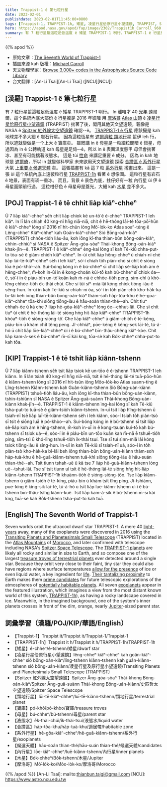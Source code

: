 ```yaml
---
title: Trappist-1 ê 第七粒行星
date: 2023-02-01
publishdate: 2023-02-01T11:45:00+0800
tags: [Trappist-1, TRAPPIST-1h, 矮星, 凌星行星佮原行星小望遠鏡, TRAPPIST, Spitzer 紅外線太空望遠鏡, 類地行星, 寶庫, 母星, 液態水, 合蹛區, 系外行星, 候選天體, 內行星, 木星, 摩洛哥]
hero: https://apod.nasa.gov/apod/fap/image/2302/Trappist1h_Carroll_960.jpg
summary: 有 7 粒行星踅這粒足低溫度 ê 矮星 TRAPPIST-1 咧行。TRAPPIST-1 ê 行星應該攏是 kah 地球差不多大細 ê 岩石行星。
---
```


{{% apod %}}

- 原始文章：[The Seventh World of Trappist-1](https://apod.nasa.gov/apod/ap230201.html)
- 插圖來源 kah 版權：[Michael Carroll](http://carrollspaceart.com/about/)
- 天文物理學家：[Browse 3,000+ codes in the Astrophysics Source Code Library](http://ascl.net/)
- 台文翻譯：[An-Li Tsai][An-Li Tsai] ([NCU][NCU])

## [漢羅] Trappist-1 ê 第七粒行星
有 7 粒行星踅這粒足低溫度 ê 矮星 TRAPPIST-1 咧行。
In 離咱才 40 [光年][light-years] 遠爾爾，這个系統內底大部份 ê 行星攏是 2016 年彼陣 用 [摩洛哥][Morocco] [Atlas 山頂][Atlas Mountains] ê [凌星行星佮原行星小望遠鏡][Transiting Planets and Planetesimals Small Telescope] (TRAPPIST) 揣著了後，閣用其他天文望遠鏡，親像是 NASA ê [Spitzer 紅外線太空望遠鏡][Spitzer Space Telescope] 確認--ê。
[TRAPPIST-1 ê 行星][TRAPPIST-1 planets] 應該攏是 kah 地球差不多大細 ê 岩石行星。
因為這粒恆星有 [遮爾濟粒 類地行星][treasure troves of terrestrial planets] 踅伊 leh 行，所以遮就變做是一个上大 ê 寶庫矣。
雖罔講 in ê 母星是一粒細粒閣暗 ê 恆星，毋過因為 in ê 公轉軌道 kah 母星是足倚--ê，所以 in ê 表面溫度懸甲 毋但會揣著冰、甚至有可能揣著液態水。
這是 tùi [性命][life] 來講足重要 ê 成分。
因為 in kah 地球是 [遮爾倚][Their tantalizing proximity]，所以 in 就變做科學家 未來欲用天文望遠鏡 探索 [合蹛區 ê 系外行星][potentially habitable planets] 大氣 [上重要 ê 候選天體][prime candidates] 矣。
這張插畫有 kā 這 7 粒 [系外行星][exoplanets] 攏畫出來。
這是一張 ùi 這个系統內底上遠彼粒行星 [TRAPPIST-1h][TRAPPIST-1h] 看著 ê 想像圖。
這粒行星有岩石 ê 地景，表面有崁一重冰。
而且，背景 ê 景色內底，拄仔好有一粒 內行星 ùi 伊 ê 母星面頭前行過。
這粒柑仔色 ê 母星毋是蓋光，大細 kah [木星][Jupiter] 差不多大。


## [POJ] Trappist-1 ê tē chhit lia̍p kiâⁿ-chheⁿ
Ū 7 lia̍p kiâⁿ-chheⁿ se̍h chit lia̍p chiok kē un-tō͘ ê é-chheⁿ TRAPPIST-1 leh kiâⁿ.
In lī lán chiah 40 kng-nî hn̄g niā-niā, chit ê hē-thóng lāi-té tōa-pō͘-hūn ê kiâⁿ-chheⁿ lóng sī 2016 nî hit-chūn iōng Mô͘-lo̍k-ko Atlas soaⁿ-téng ê Lêng-chheⁿ Kiâⁿ-chheⁿ kah Goân-kiâⁿ-chheⁿ Sió Bōng-oán-kiàⁿ (TRAPPIST) chhōe-tio̍h liáu-āu, koh iōng kî-tha thian-bûn bōng-oán-kiàⁿ, chhin-chhiūⁿ sī NASA ê Spitzer Âng-gōa-sòaⁿ Thài-khong Bōng-oán-kiàⁿ khak-jīn--ê.
TRAPPIST-1 ê kiâⁿ-chheⁿ èng-kai lóng sī kah Tē-kiû chha-put-to tōa-sè ê giâm-chio̍h kiâⁿ-chheⁿ.
In-ūi chit lia̍p hêng-chheⁿ ū chiah-nī chē lia̍p lūi-tē-kiâⁿ-chheⁿ se̍h i leh kiâⁿ, só͘-í chiah to̍h piàn-chò sī chit ê siōng lōa ê pó-khò͘--ah.
Sui-bóng kóng in ê bú-chheⁿ sī chit lia̍p sè-lia̍p koh àm ê hêng-chheⁿ, m̄-koh in-ūi in ê kong-choán kúi-tō kah bú-chheⁿ sī chiok óa--ê, só͘-í in ê piáu-bīn un-tō͘ koân kah m̄-nā ē chhōe-tio̍h peng, sīm-chì ū khó-lêng chhōe-tio̍h e̍k-thài chúi.
Che sī tùi sìⁿ-miā lâi kóng chiok tiōng-iàu ê sêng-hun.
In-ūi in kah Tē-kiû sī chiah-nī óa, só͘-í in to̍h piàn-chò kho-ha̍k-ka bī-lâi beh iōng thian-bûn bōng-oán-kiàⁿ thàm-soh ha̍p-tòa-khu ê hē-gōa-kiâⁿ-chheⁿ tōa-khì siōng tiōng-iàu ê hāu-soán thian-thé--ah.
Chit tiuⁿ chhah-ōe ū kā che 7 lia̍p hē-gōa-kiâⁿ-chheⁿ lóng ōe--chhut-lâi.
Che sī chi̍t tiuⁿ ùi chit ê hē-thóng lāi-té siōng hn̄g hit-lia̍p kiâⁿ-chheⁿ TRAPPIST-1h khòaⁿ-tio̍h ê sióng-siōng-tô͘.
Che lia̍p kiâⁿ-chheⁿ ū giâm-chio̍h ê tē-kéng, piáu-bīn ū khàm chi̍t têng peng.
Jî-chhiáⁿ, pōe-kéng ê kéng-sek lāi-té, tú-á-hó ū chi̍t lia̍p lōe-kiâⁿ-chheⁿ ùi i ê bú-chheⁿ bīn-thâu-chêng kiâⁿ-kòe.
Chit lia̍p kam-á-sek ê bú-chheⁿ m̄-sī kài kng, tōa-sè kah Bo̍k-chheⁿ chha-put-to kah tōa.

## [KIP] Trappist-1 ê tē tshit lia̍p kiânn-tshenn
Ū 7 lia̍p kiânn-tshenn se̍h tsit lia̍p tsiok kē un-tōo ê é-tshenn TRAPPIST-1 leh kiânn.
In lī lán tsiah 40 kng-nî hn̄g niā-niā, tsit ê hē-thóng lāi-té tuā-pōo-hūn ê kiânn-tshenn lóng sī 2016 nî hit-tsūn iōng Môo-lo̍k-ko Atlas suann-tíng ê Lîng-tshenn Kiânn-tshenn kah Guân-kiânn-tshenn Sió Bōng-uán-kiànn (TRAPPIST) tshuē-tio̍h liáu-āu, koh iōng kî-tha thian-bûn bōng-uán-kiànn, tshin-tshiūnn sī NASA ê Spitzer Âng-guā-suànn Thài-khong Bōng-uán-kiànn khak-jīn--ê.
TRAPPIST-1 ê kiânn-tshenn ìng-kai lóng sī kah Tē-kiû tsha-put-to tuā-sè ê giâm-tsio̍h kiânn-tshenn.
In-uī tsit lia̍p hîng-tshenn ū tsiah-nī tsē lia̍p luī-tē-kiânn-tshenn se̍h i leh kiânn, sóo-í tsiah to̍h piàn-tsò sī tsit ê siōng luā ê pó-khòo--ah.
Sui-bóng kóng in ê bú-tshenn sī tsit lia̍p sè-lia̍p koh àm ê hîng-tshenn, m̄-koh in-uī in ê kong-tsuán kuí-tō kah bú-tshenn sī tsiok uá--ê, sóo-í in ê piáu-bīn un-tōo kuân kah m̄-nā ē tshuē-tio̍h ping, sīm-tsì ū khó-lîng tshuē-tio̍h i̍k-thài tsuí.
Tse sī tuì sìnn-miā lâi kóng tsiok tiōng-iàu ê sîng-hun.
In-uī in kah Tē-kiû sī tsiah-nī uá, sóo-í in to̍h piàn-tsò kho-ha̍k-ka bī-lâi beh iōng thian-bûn bōng-uán-kiànn thàm-soh ha̍p-tuà-khu ê hē-guā-kiânn-tshenn tuā-khì siōng tiōng-iàu ê hāu-suán thian-thé--ah.
Tsit tiunn tshah-uē ū kā tse 7 lia̍p hē-guā-kiânn-tshenn lóng uē--tshut-lâi.
Tse sī tsi̍t tiunn uì tsit ê hē-thóng lāi-té siōng hn̄g hit-lia̍p kiânn-tshenn TRAPPIST-1h khuànn-tio̍h ê sióng-siōng-tôo.
Tse lia̍p kiânn-tshenn ū giâm-tsio̍h ê tē-kíng, piáu-bīn ū khàm tsi̍t tîng ping.
Jî-tshiánn, puē-kíng ê kíng-sik lāi-té, tú-á-hó ū tsi̍t lia̍p luē-kiânn-tshenn uì i ê bú-tshenn bīn-thâu-tsîng kiânn-kuè.
Tsit lia̍p kam-á-sik ê bú-tshenn m̄-sī kài kng, tuā-sè kah Bo̍k-tshenn tsha-put-to kah tuā.

## [English] The Seventh World of Trappist-1
Seven worlds orbit the ultracool dwarf star TRAPPIST-1.
A mere 40 [light-years][light-years] away, many of the exoplanets were discovered in 2016 using the [Transiting Planets and Planetesimals Small Telescope][Transiting Planets and Planetesimals Small Telescope] (TRAPPIST) located in the [Atlas Mountains][Atlas Mountains] of [Morocco][Morocco], and later confirmed with telescope including NASA's [Spitzer Space Telescope][Spitzer Space Telescope].
The [TRAPPIST-1 planets][TRAPPIST-1 planets] are likely all rocky and similar in size to Earth, and so compose one of the largest [treasure troves of terrestrial planets][treasure troves of terrestrial planets] ever detected around a single star.
Because they orbit very close to their faint, tiny star they could also have regions where surface temperatures [allow for the presence][allow for the presence] of ice or even liquid water, a key ingredient for [life][life].
[Their tantalizing proximity][Their tantalizing proximity] to Earth makes them [prime candidates][prime candidates] for future telescopic explorations of the atmospheres of [potentially habitable planets][potentially habitable planets].
All seven [exoplanets][exoplanets] appear in the featured illustration, which imagines a view from the most distant known world of this system, [TRAPPIST-1h][TRAPPIST-1h]), as having a rocky landscape covered in ice.
Meanwhile, in the imagined background, one of the system's inner planets crosses in front of the dim, orange, nearly [Jupiter][Jupiter]\-sized parent star. 


## 詞彙學習（漢羅/POJ/KIP/華語/English）
- 【Trappist-1】Trappist it/Trappist it/Trappist-1/Trappist-1
- 【TRAPPIST-1h】Trappist it h/Trappist it h/TRAPPIST-1h/TRAPPIST-1h
- 【矮星】é-chheⁿ/é-tshenn/矮星/dwarf star
- 【凌星行星佮原行星小望遠鏡】lêng-chheⁿ kiâⁿ-chheⁿ kah goân-kiâⁿ-chheⁿ sió bōng-oán-kiàⁿ/lîng-tshenn kiânn-tshenn kah guân-kiânn-tshenn sió bōng-uán-kiànn/凌星行星及原行星小望遠鏡/Transiting Planets and Planetesimals Small Telescope (TRAPPIST)
- 【Spitzer 紅外線太空望遠鏡】Spitzer Âng-gōa-sòaⁿ Thài-khong Bōng-oán-kiàⁿ/Spitzer Âng-guā-suànn Thài-khong Bōng-uán-kiànn/史匹哲太空望遠鏡/Spitzer Space Telescope
- 【類地行星】lūi-tē-kiâⁿ-chheⁿ/luī-tē-kiânn-tshenn/類地行星/terrestrial planet
- 【寶庫】pó-khò͘/pó-khòo/寶庫/treasure troves
- 【母星】bú-chheⁿ/bú-tshenn/母星/parent star
- 【液態水】e̍k-thài-chúi/i̍k-thài-tsuí/液態水/liquid water
- 【合蹛區】ha̍p-tòa-khu/ha̍p-tuà-khu/適居帶/habitable zone
- 【系外行星】hē-gōa-kiâⁿ-chheⁿ/hē-guā-kiânn-tshenn/系外行星/exoplanets
- 【候選天體】hāu-soán thian-thé/hāu-suán thian-thé/候選天體/candidates
- 【內行星】lōe-kiâⁿ-chheⁿ/luē-kiânn-tshenn/內行星/inner planets
- 【木星】Bo̍k-chheⁿ/Bo̍k-tshenn/木星/Jupiter
- 【摩洛哥】Mô͘-lo̍k-ko/Môo-lo̍k-ko/摩洛哥/Morocco

{{% /apod %}}
[An-Li Tsai]: mailto:thianbun.taigi@gmail.com
[NCU]: https://www.astro.ncu.edu.tw

[copyright]: https://apod.nasa.gov/apod/fap/lib/about_apod.html#srapply
[License]: https://creativecommons.org/licenses/by/2.0/

[light-years]:https://spaceplace.nasa.gov/light-year/en/
[Transiting Planets and Planetesimals Small Telescope]:https://en.wikipedia.org/wiki/TRAPPIST
[Atlas Mountains]:https://youtu.be/iwBzYS9Md_8
[Morocco]:https://en.wikipedia.org/wiki/Morocco
[Spitzer Space Telescope]:https://www.spitzer.caltech.edu/mission/mission-overview
[TRAPPIST-1 planets]:http://photojournal.jpl.nasa.gov/catalog/PIA21425
[treasure troves of terrestrial planets]:https://exoplanets.nasa.gov/trappist1/
[allow for the presence]:https://ui.adsabs.harvard.edu/abs/2017MNRAS.464.3728B/abstract
[life]:https://apod.nasa.gov/diamond_jubilee/debate100th.html
[Their tantalizing proximity]:https://exoplanets.nasa.gov/resources/2159/
[prime candidates]:https://media.istockphoto.com/id/494955611/photo/egyptian-mau-cat-amazed.jpg?s=612x612&w=0&k=20&c=QNTnUcJZ7GKqQ776s472F7caTa8M89BBaZxicpMU450=
[potentially habitable planets]:https://exoplanets.nasa.gov/search-for-life/habitable-zone/
[exoplanets]:https://apod.nasa.gov/apod/ap220814.html
[TRAPPIST-1h]:https://en.wikipedia.org/wiki/TRAPPIST-1h
[Jupiter]:https://apod.nasa.gov/apod/ap190205.html


